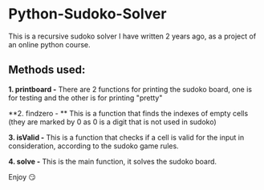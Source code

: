 # Python-Sudoko-Solver
This is a recursive sudoko solver I have written 2 years ago, as a project of an online python course.

## Methods used:

**1. printboard -** 
There are 2 functions for printing the sudoko board, one is for testing and the other is for printing "pretty"

**2. findzero - **
    This is a function that finds the indexes of empty cells (they are marked by 0 as 0 is a digit that is not used in sudoko)

**3. isValid -** 
    This is a function that checks if a cell is valid for the input in consideration, according to the sudoko game rules.
    
**4. solve -** 
    This is the main function, it solves the sudoko board.
    
Enjoy 😏
